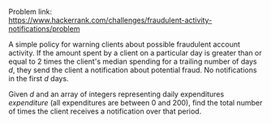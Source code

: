 Problem link: </br>
https://www.hackerrank.com/challenges/fraudulent-activity-notifications/problem

A simple policy for warning clients about possible fraudulent account activity. 
If the amount spent by a client on a particular day is greater than or equal to 2 times the client's median spending for 
a trailing number of days *d*, they send the client a notification about potential fraud. No notifications in the first *d* days.

Given *d* and an array of integers representing daily expenditures *expenditure* (all expenditures are between 0 and 200),
find the total number of times the client receives a notification over that period.